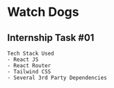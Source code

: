 # Watch Dogs

## Internship Task #01

```
Tech Stack Used
- React JS
- React Router
- Tailwind CSS
- Several 3rd Party Dependencies
```